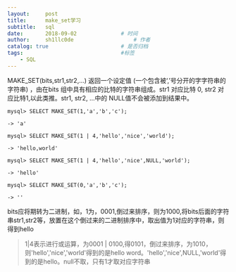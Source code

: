 ```yaml
---
layout:     post
title:      make_set学习
subtitle:   sql
date:       2018-09-02 				# 时间
author:     sh1llc0de					# 作者
catalog: true 						# 是否归档
tags:								#标签
    - SQL
---
```


MAKE_SET(bits,str1,str2,...)
返回一个设定值 (一个包含被‘,’号分开的字字符串的字符串) ，由在bits 组中具有相应的比特的字符串组成。str1 对应比特 0, str2 对应比特1,以此类推。str1, str2, ...中的 NULL值不会被添加到结果中。

```mysql
mysql> SELECT MAKE_SET(1,'a','b','c');

-> 'a'

mysql> SELECT MAKE_SET(1 | 4,'hello','nice','world');

-> 'hello,world'

mysql> SELECT MAKE_SET(1 | 4,'hello','nice',NULL,'world');

-> 'hello'

mysql> SELECT MAKE_SET(0,'a','b','c');

-> ''
```

bits应将期转为二进制，如，1为，0001,倒过来排序，则为1000,将bits后面的字符串str1,str2等，放置在这个倒过来的二进制排序中，取出值为1对应的字符串，则得到hello

>1|4表示进行或运算，为0001 | 0100,得0101，倒过来排序，为1010，则'hello','nice','world'得到的是hello word。'hello','nice',NULL,'world'得到的是hello。null不取，只有1才取对应字符串
